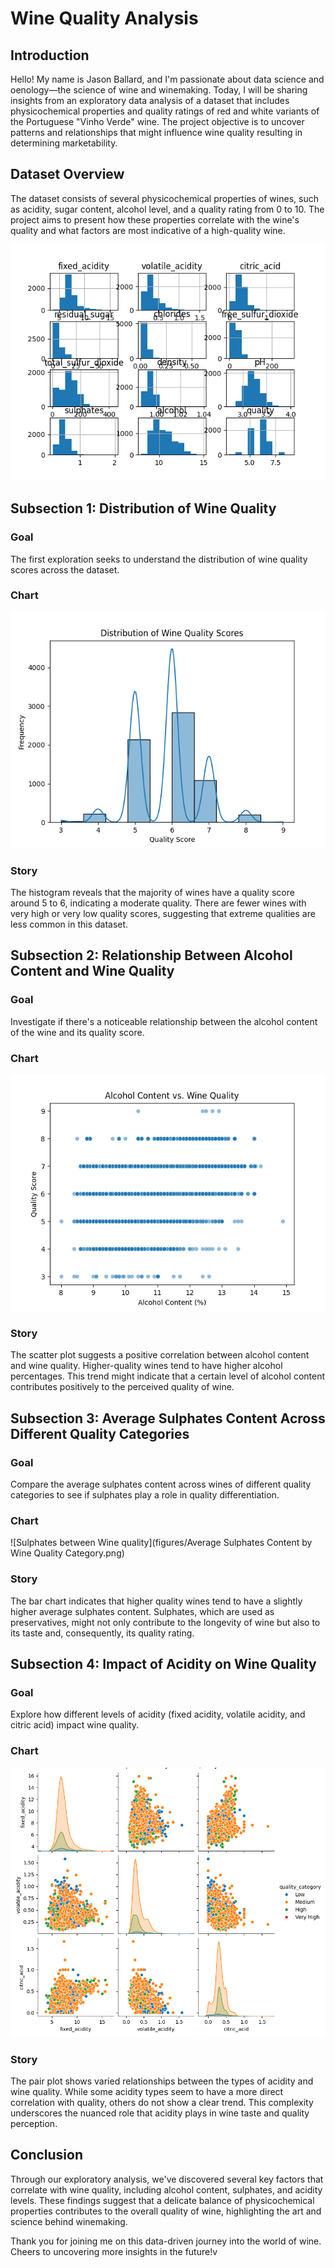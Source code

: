 # Wine Quality Analysis

## Introduction

Hello! My name is Jason Ballard, and I'm passionate about data science and oenology—the science of wine and winemaking. Today, I will be sharing insights from an exploratory data analysis of a dataset that includes physicochemical properties and quality ratings of red and white variants of the Portuguese "Vinho Verde" wine. The project objective is to uncover patterns and relationships that might influence wine quality resulting in determining marketability.

## Dataset Overview

The dataset consists of several physicochemical properties of wines, such as acidity, sugar content, alcohol level, and a quality rating from 0 to 10. The project aims to present how these properties correlate with the wine's quality and what factors are most indicative of a high-quality wine.

![Dataset preview](https://github.com/JBtallgrass/datafun-06-eda/blob/main/figures/dataset.png)

## Subsection 1: Distribution of Wine Quality

### Goal

The first exploration seeks to understand the distribution of wine quality scores across the dataset.

### Chart

![Distribution of Wine Quality](https://github.com/JBtallgrass/datafun-06-eda/blob/main/figures/Distribution%20of%20Wine%20Quality%20Scores.png)

### Story 

The histogram reveals that the majority of wines have a quality score around 5 to 6, indicating a moderate quality. There are fewer wines with very high or very low quality scores, suggesting that extreme qualities are less common in this dataset.

## Subsection 2: Relationship Between Alcohol Content and Wine Quality

### Goal

Investigate if there's a noticeable relationship between the alcohol content of the wine and its quality score.

### Chart

![Alcohol and Wine Quality](https://github.com/JBtallgrass/datafun-06-eda/blob/main/figures/Alcohol%20Content%20vs.%20Wine%20Quality.png)

### Story

The scatter plot suggests a positive correlation between alcohol content and wine quality. Higher-quality wines tend to have higher alcohol percentages. This trend might indicate that a certain level of alcohol content contributes positively to the perceived quality of wine.

## Subsection 3: Average Sulphates Content Across Different Quality Categories

### Goal

Compare the average sulphates content across wines of different quality categories to see if sulphates play a role in quality differentiation.

### Chart

![Sulphates between Wine quality](figures/Average Sulphates Content by Wine Quality Category.png)

### Story

The bar chart indicates that higher quality wines tend to have a slightly higher average sulphates content. Sulphates, which are used as preservatives, might not only contribute to the longevity of wine but also to its taste and, consequently, its quality rating.

## Subsection 4: Impact of Acidity on Wine Quality

### Goal

Explore how different levels of acidity (fixed acidity, volatile acidity, and citric acid) impact wine quality.

### Chart

![Impact of Acidity on Wine Quality](https://github.com/JBtallgrass/datafun-06-eda/blob/main/figures/Impact_of_Acidity_on_Wine_Quality.png)

### Story

The pair plot shows varied relationships between the types of acidity and wine quality. While some acidity types seem to have a more direct correlation with quality, others do not show a clear trend. This complexity underscores the nuanced role that acidity plays in wine taste and quality perception.

## Conclusion

Through our exploratory analysis, we've discovered several key factors that correlate with wine quality, including alcohol content, sulphates, and acidity levels. These findings suggest that a delicate balance of physicochemical properties contributes to the overall quality of wine, highlighting the art and science behind winemaking.

Thank you for joining me on this data-driven journey into the world of wine. Cheers to uncovering more insights in the future!v
